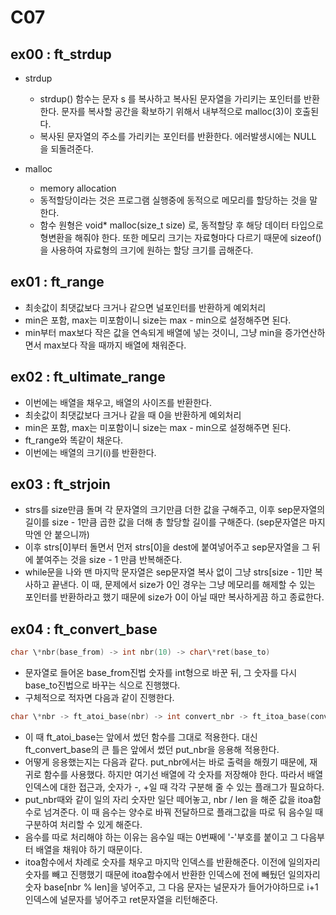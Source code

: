 # C07
## ex00 : ft_strdup
* strdup
  - strdup() 함수는 문자 s 를 복사하고 복사된 문자열을 가리키는 포인터를 반환한다. 문자를 복사할 공간을 확보하기 위해서 내부적으로 malloc(3)이 호출된다.
  - 복사된 문자열의 주소를 가리키는 포인터를 반환한다. 에러발생시에는 NULL 을 되돌려준다.

* malloc
  - memory allocation
  - 동적할당이라는 것은 프로그램 실행중에 동적으로 메모리를 할당하는 것을 말한다.
  - 함수 원형은 void* malloc(size_t size) 로, 동적할당 후 해당 데이터 타입으로 형변환을 해줘야 한다. 또한 메모리 크기는 자료형마다 다르기 때문에 sizeof()을 사용하여 자료형의 크기에 원하는 할당 크기를 곱해준다.

## ex01 : ft_range
* 최솟값이 최댓값보다 크거나 같으면 널포인터를 반환하게 예외처리
* min은 포함, max는 미포함이니 size는 max - min으로 설정해주면 된다.
* min부터 max보다 작은 값을 연속되게 배열에 넣는 것이니, 그냥 min을 증가연산하면서 max보다 작을 때까지 배열에 채워준다.

## ex02 : ft_ultimate_range
* 이번에는 배열을 채우고, 배열의 사이즈를 반환한다.
* 최솟값이 최댓값보다 크거나 같을 때 0을 반환하게 예외처리
* min은 포함, max는 미포함이니 size는 max - min으로 설정해주면 된다.
* ft_range와 똑같이 채운다.
* 이번에는 배열의 크기(i)를 반환한다.

## ex03 : ft_strjoin
* strs를 size만큼 돌며 각 문자열의 크기만큼 더한 값을 구해주고, 이후 sep문자열의 길이를 size - 1만큼 곱한 값을 더해 총 할당할 길이를 구해준다. (sep문자열은 마지막엔 안 붙으니까)
* 이후 strs[0]부터 돌면서 먼저 strs[0]을 dest에 붙여넣어주고 sep문자열을 그 뒤에 붙여주는 것을 size - 1 만큼 반복해준다.
* while문을 나와 맨 마지막 문자열은 sep문자열 복사 없이 그냥 strs[size - 1]만 복사하고 끝낸다. 이 때, 문제에서 size가 0인 경우는 그냥 메모리를 해제할 수 있는 포인터를 반환하라고 했기 때문에 size가 0이 아닐 때만 복사하게끔 하고 종료한다.

## ex04 : ft_convert_base
```c
char \*nbr(base_from) -> int nbr(10) -> char\*ret(base_to)
```
* 문자열로 들어온 base_from진법 숫자를 int형으로 바꾼 뒤, 그 숫자를 다시 base_to진법으로 바꾸는 식으로 진행했다.
* 구체적으로 적자면 다음과 같이 진행한다.
```c 
char \*nbr -> ft_atoi_base(nbr) -> int convert_nbr -> ft_itoa_base(convert_nbr)
```
* 이 때 ft_atoi_base는 앞에서 썼던 함수를 그대로 적용한다. 대신 ft_convert_base의 큰 틀은 앞에서 썼던 put_nbr을 응용해 적용한다.
* 어떻게 응용했는지는 다음과 같다. put_nbr에서는 바로 출력을 해줬기 때문에, 재귀로 함수를 사용했다. 하지만 여기선 배열에 각 숫자를 저장해야 한다. 따라서 배열 인덱스에 대한 접근과, 숫자가 -, +일 때 각각 구분해 줄 수 있는 플래그가 필요하다.
* put_nbr때와 같이 일의 자리 숫자만 일단 떼어놓고, nbr / len 을 해준 값을 itoa함수로 넘겨준다. 이 때 음수는 양수로 바꿔 전달하므로 플래그값을 따로 둬 음수일 때 구분하여 처리할 수 있게 해준다.
* 음수를 따로 처리해야 하는 이유는 음수일 때는 0번째에 '-'부호를 붙이고 그 다음부터 배열을 채워야 하기 때문이다.
* itoa함수에서 차례로 숫자를 채우고 마지막 인덱스를 반환해준다. 이전에 일의자리 숫자를 빼고 진행했기 때문에 itoa함수에서 반환한 인덱스에 전에 빼뒀던 일의자리 숫자 base[nbr % len]을 넣어주고, 그 다음 문자는 널문자가 들어가야하므로 i+1인덱스에 널문자를 넣어주고 ret문자열을 리턴해준다. 
